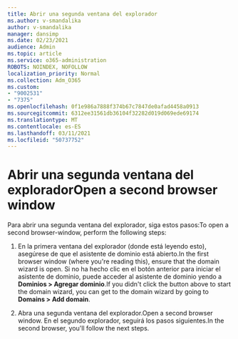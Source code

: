 ```yaml
---
title: Abrir una segunda ventana del explorador
ms.author: v-smandalika
author: v-smandalika
manager: dansimp
ms.date: 02/23/2021
audience: Admin
ms.topic: article
ms.service: o365-administration
ROBOTS: NOINDEX, NOFOLLOW
localization_priority: Normal
ms.collection: Adm_O365
ms.custom:
- "9002531"
- "7375"
ms.openlocfilehash: 0f1e986a7888f374b67c7847de0afad4458a0913
ms.sourcegitcommit: 6312ee31561db36104f32282d019d069ede69174
ms.translationtype: MT
ms.contentlocale: es-ES
ms.lasthandoff: 03/11/2021
ms.locfileid: "50737752"
---
```

# <a name="open-a-second-browser-window"></a><span data-ttu-id="516c2-102">Abrir una segunda ventana del explorador</span><span class="sxs-lookup"><span data-stu-id="516c2-102">Open a second browser window</span></span>

<span data-ttu-id="516c2-103">Para abrir una segunda ventana del explorador, siga estos pasos:</span><span class="sxs-lookup"><span data-stu-id="516c2-103">To open a second browser-window, perform the following steps:</span></span>

1. <span data-ttu-id="516c2-104">En la primera ventana del explorador (donde está leyendo esto), asegúrese de que el asistente de dominio está abierto.</span><span class="sxs-lookup"><span data-stu-id="516c2-104">In the first browser window (where you're reading this), ensure that the domain wizard is open.</span></span> <span data-ttu-id="516c2-105">Si no ha hecho clic en el botón anterior para iniciar el asistente de dominio, puede acceder al asistente de dominio yendo a **Dominios > Agregar dominio**.</span><span class="sxs-lookup"><span data-stu-id="516c2-105">If you didn't click the button above to start the domain wizard, you can get to the domain wizard by going to **Domains > Add domain**.</span></span>

2. <span data-ttu-id="516c2-106">Abra una segunda ventana del explorador.</span><span class="sxs-lookup"><span data-stu-id="516c2-106">Open a second browser window.</span></span> <span data-ttu-id="516c2-107">En el segundo explorador, seguirá los pasos siguientes.</span><span class="sxs-lookup"><span data-stu-id="516c2-107">In the second browser, you'll follow the next steps.</span></span>
